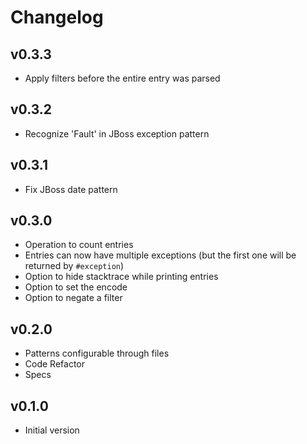 # Changelog

## v0.3.3

- Apply filters before the entire entry was parsed

## v0.3.2

- Recognize 'Fault' in JBoss exception pattern

## v0.3.1

- Fix JBoss date pattern

## v0.3.0

- Operation to count entries
- Entries can now have multiple exceptions (but the first one will be returned by `#exception`)
- Option to hide stacktrace while printing entries
- Option to set the encode
- Option to negate a filter

## v0.2.0

- Patterns configurable through files
- Code Refactor
- Specs

## v0.1.0

- Initial version